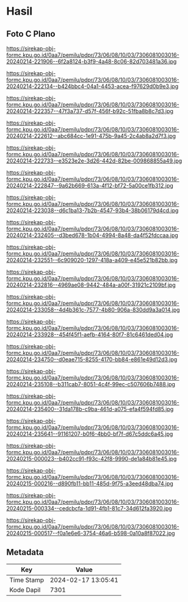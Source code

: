# Hasil

## Foto C Plano

https://sirekap-obj-formc.kpu.go.id/0aa7/pemilu/pdpr/73/06/08/10/03/7306081003016-20240214-221906--6f2a8124-b3f9-4a48-8c06-82d703481a36.jpg

https://sirekap-obj-formc.kpu.go.id/0aa7/pemilu/pdpr/73/06/08/10/03/7306081003016-20240214-222134--b424bbc4-04a1-4453-acea-f97629d0b9e3.jpg

https://sirekap-obj-formc.kpu.go.id/0aa7/pemilu/pdpr/73/06/08/10/03/7306081003016-20240214-222357--47f3a737-d57f-456f-b92c-51fba8b8c7d3.jpg

https://sirekap-obj-formc.kpu.go.id/0aa7/pemilu/pdpr/73/06/08/10/03/7306081003016-20240214-222612--abc684cc-1e91-475b-9a45-2c4ab8a2d7f3.jpg

https://sirekap-obj-formc.kpu.go.id/0aa7/pemilu/pdpr/73/06/08/10/03/7306081003016-20240214-222733--e3523e2e-3d26-442d-82be-009868855a49.jpg

https://sirekap-obj-formc.kpu.go.id/0aa7/pemilu/pdpr/73/06/08/10/03/7306081003016-20240214-222847--9a62b669-613a-4f12-bf72-5a00ce1fb312.jpg

https://sirekap-obj-formc.kpu.go.id/0aa7/pemilu/pdpr/73/06/08/10/03/7306081003016-20240214-223038--d6c1ba13-7b2b-4547-93b4-38b06179d4cd.jpg

https://sirekap-obj-formc.kpu.go.id/0aa7/pemilu/pdpr/73/06/08/10/03/7306081003016-20240214-232405--d3bed678-1b04-4994-8a48-da4f52fdccaa.jpg

https://sirekap-obj-formc.kpu.go.id/0aa7/pemilu/pdpr/73/06/08/10/03/7306081003016-20240214-232551--6c909020-1297-418a-a409-e45e521b82bb.jpg

https://sirekap-obj-formc.kpu.go.id/0aa7/pemilu/pdpr/73/06/08/10/03/7306081003016-20240214-232816--4969ae08-9442-484a-a00f-31921c2109bf.jpg

https://sirekap-obj-formc.kpu.go.id/0aa7/pemilu/pdpr/73/06/08/10/03/7306081003016-20240214-233058--4d4b361c-7577-4b80-906a-830dd9a3a014.jpg

https://sirekap-obj-formc.kpu.go.id/0aa7/pemilu/pdpr/73/06/08/10/03/7306081003016-20240214-233928--454f45f1-aefb-4164-80f7-81c6461ded04.jpg

https://sirekap-obj-formc.kpu.go.id/0aa7/pemilu/pdpr/73/06/08/10/03/7306081003016-20240214-234750--d0eae715-8255-4170-bb84-e861e49d12d3.jpg

https://sirekap-obj-formc.kpu.go.id/0aa7/pemilu/pdpr/73/06/08/10/03/7306081003016-20240214-235108--b311cab7-8051-4c4f-99ec-c507606b7488.jpg

https://sirekap-obj-formc.kpu.go.id/0aa7/pemilu/pdpr/73/06/08/10/03/7306081003016-20240214-235400--31da178b-c9ba-461d-a075-efa4f594fd85.jpg

https://sirekap-obj-formc.kpu.go.id/0aa7/pemilu/pdpr/73/06/08/10/03/7306081003016-20240214-235641--91161207-b0f6-4bb0-bf7f-d67c5ddc6a45.jpg

https://sirekap-obj-formc.kpu.go.id/0aa7/pemilu/pdpr/73/06/08/10/03/7306081003016-20240215-000023--b402cc91-f93c-42f8-9990-de1a84b81e45.jpg

https://sirekap-obj-formc.kpu.go.id/0aa7/pemilu/pdpr/73/06/08/10/03/7306081003016-20240215-000216--d890fb11-bb11-485d-9f75-a3eed48dba74.jpg

https://sirekap-obj-formc.kpu.go.id/0aa7/pemilu/pdpr/73/06/08/10/03/7306081003016-20240215-000334--cedcbcfa-1d91-4fb1-81c7-34d612fa3920.jpg

https://sirekap-obj-formc.kpu.go.id/0aa7/pemilu/pdpr/73/06/08/10/03/7306081003016-20240215-000517--f0a1e6e6-3754-46a6-b598-0a10a8f87022.jpg


## Metadata

| Key        | Value               |
| ---------- | ------------------- |
| Time Stamp | 2024-02-17 13:05:41 |
| Kode Dapil | 7301                |



